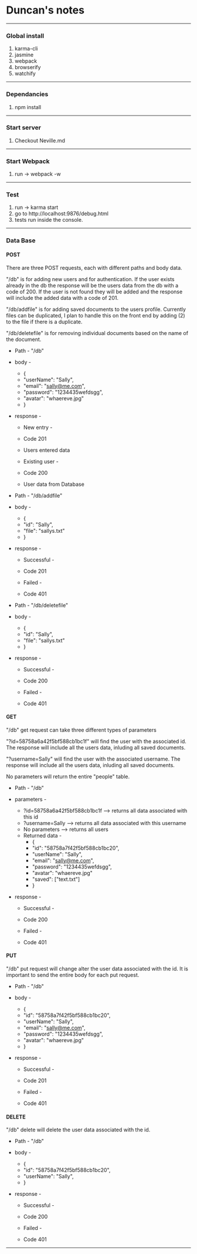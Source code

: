 # Duncan's notes

* * *

### Global install

1.  karma-cli
2.  jasmine
3.  webpack
4.  browserify
5.  watchify

* * *

### Dependancies

1.  npm install

* * *

### Start server

1.  Checkout Neville.md

* * *

### Start Webpack

1.  run -> webpack -w

* * *

### Test

1.  run -> karma start
2.  go to http://localhost:9876/debug.html
3.  tests run inside the console.

* * *

### Data Base

#### POST

There are three POST requests, each with different paths and body data.

"/db" is for adding new users and for authentication. If the user exists already in the db the response will be the users data from the db with a code of 200\. If the user is not found they will be added and the response will include the added data with a code of 201.

"/db/addfile" is for adding saved documents to the users profile. Currently files can be duplicated, I plan to handle this on the front end by adding (2) to the file if there is a duplicate.

"/db/deletefile" is for removing individual documents based on the name of the document.

*   Path - "/db"

*   body -
    *   {
    *   "userName": "Sally",
    *   "email": "sally@me.com",
    *   "password": "1234435wefdsgg",
    *   "avatar": "whaereve.jpg"
    *   }
*   response -
    *   New entry -

    *   Code 201
    *   Users entered data

    *   Existing user -

    *   Code 200
    *   User data from Database

*   Path - "/db/addfile"

*   body -
    *   {
    *   "id": "Sally",
    *   "file": "sallys.txt"
    *   }

*   response -
    *   Successful -

    *   Code 201

    *   Failed -

    *   Code 401

*   Path - "/db/deletefile"

*   body -
    *   {
    *   "id": "Sally",
    *   "file": "sallys.txt"
    *   }

*   response -
    *   Successful -

    *   Code 200

    *   Failed -

    *   Code 401

#### GET

"/db" get request can take three different types of parameters

"?id=58758a6a42f5bf588cb1bc1f" will find the user with the associated id. The response will include all the users data, inluding all saved documents.

"?username=Sally" will find the user with the associated username. The response will include all the users data, inluding all saved documents.

No parameters will return the entire "people" table.

*   Path - "/db"

*   parameters -
    *   ?id=58758a6a42f5bf588cb1bc1f --> returns all data associated with this id
    *   ?username=Sally --> returns all data associated with this username
    *   No parameters --> returns all users
    *   Returned data -
        *   {
        *   "id": "58758a7f42f5bf588cb1bc20",
        *   "userName": "Sally",
        *   "email": "sally@me.com",
        *   "password": "1234435wefdsgg",
        *   "avatar": "whaereve.jpg"
        *   "saved": ["text.txt"]
        *   }

*   response -
    *   Successful -

    *   Code 200

    *   Failed -

    *   Code 401

#### PUT

"/db" put request will change alter the user data associated with the id. It is important to send the entire body for each put request.

*   Path - "/db"

*   body -
    *   {
    *   "id": "58758a7f42f5bf588cb1bc20",
    *   "userName": "Sally",
    *   "email": "sally@me.com",
    *   "password": "1234435wefdsgg",
    *   "avatar": "whaereve.jpg"
    *   }

*   response -
    *   Successful -

    *   Code 201

    *   Failed -

    *   Code 401

#### DELETE

"/db" delete will delete the user data associated with the id.

*   Path - "/db"

*   body -
    *   {
    *   "id": "58758a7f42f5bf588cb1bc20",
    *   "userName": "Sally",
    *   }

*   response -
    *   Successful -

    *   Code 200

    *   Failed -

    *   Code 401

* * *